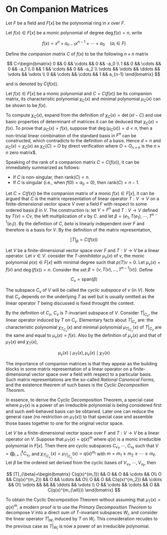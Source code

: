 # On Companion Matrices

Let $F$ be a field and $F[x]$ be the polynomial ring in $x$ over $F$.

Let $f(x)\in F[x]$ be a _monic_ polynomial of degree $\deg{f(x)}=n$, write

$$f(x)=x^n+a_{n-1}x^{n-1}+\cdots+a_0\quad (a_i\in F)$$

Define the _companion matrix_ $C$ of $f(x)$ to be the following $n\times n$ matrix

$$
C=\begin{bmatrix}
0 && 0 && \cdots && 0 && -a_0 \\
1 && 0 &&  \cdots && 0 && -a_1 \\
0 && 1 && \cdots && 0 && -a_2 \\
\vdots && \vdots && \ddots && \vdots && \vdots \\
0 && \cdots && \cdots && 1 && a_{n-1}
\end{bmatrix}
$$

and is denoted by $C(f(x))$.

Let $f(x)\in F[x]$ be a monic polynomial and $C=C(f(x))$ be its companion matrix, its characteristic polynomial $\chi_C(x)$ and minimal polynomial $\mu_C(x)$ can be shown to be $f(x)$.

To compute $\chi_C(x)$, expand from the definition of $\chi_C(x)=\det(xI - C)$ and use basic properties of determinant of matrices it can be deduced that $\chi_C(x)=f(x)$. To prove that $\mu_C(x) = f(x)$, suppose that $\deg(\mu_C(x)) = d < n$, then a non-trivial linear combination of the standard basis in $F^n$ can be constructed, which contradicts to the definition of a basis. Hence $d=n$ and $\mu_C(x) = \chi_C(x)$ as $\chi_C(C) = O$ by direct verification where $O = O_{n\times n}$ is the $n\times n$ zero matrix$.

Speaking of the rank of a companion matrix $C=C(f(x))$, it can be immediately summarized as follows:

- If $C$ is non-singular, then $\text{rank}(C) = n$.
- If $C$ is singular (i.e., when $f(0) = a_0 = 0$), then $\text{rank}(C) = n-1$.

Let $C = C(f(x))$ be the companion matrix of a monic $f(x)\in F[x]$, it can be argued that $C$ is the matrix representation of linear operator $T: V \to V$ on a finite-dimensional vector space $V$ over a field $F$ with respect to some ordered basis $\beta$ in $V$. The construction is: let $V=F^n$ and $T:V\to V$ defined by $T(v)=Cv$, the left multiplication of $v$ by $C$. and let $\beta=\{e_1, T(e_1), \cdots, T^{n-1}(e_1)\}$. By the definition of $C$, $beta$ is linearly independent over $F$ and therefore is a basis for $V$. By the definition of the matrix representation,

$$[T]_{\beta} = C(f(x))$$

Let $V$ be a finite-dimensional vector space over $F$ and $T:V\to V$ be a linear operator. Let $v\in V$. consider the $T$-_annihilator_ $\mu_v(x)$ of $v$, the monic polynomial $p(x)\in F[x]$ with minimal degree such that $p(T)v=0$. Let $\mu_v(x) = f(x)$ and $\deg(f(x)) = n$. Consider the set $\beta=\{v, T(v),\ldots,T^{n-1}(v)\}$. Define

$$C_v = \text{span}(\beta)$$

The subspace $C_v$ of $V$ will be called the _cyclic subspace_ of $v$ (in $V$). Note that $C_v$ depends on the underlying $T$ as well but is usually omitted as the linear operator $T$ being discussed is fixed throught the context.

By the definition of $C_v$, $C_v$ is $T$-invariant subspace of $V$. Consider $T|_{C_v}$, the linear operator induced by $T$ on $C_v$. Elementary facts about $T|_{C_v}$ are: the characteristic polynomial $\chi_{T_{C_v}}(x)$ and minimal polynomial $\mu_{T|_{C_v}}(x)$ of $T|_{C_v}$ are the same and equal to $\mu_v(x) = f(x)$. Also by the definition of $\mu_v(x)$ and that of $\mu_T(x)$ and $\chi_T(x)$,

$$\mu_v(x)\mid \mu_T(x), \mu_v(x)\mid \chi_T(x)$$

The importance of companion matrices is that they appear as the building blocks in some matrix representation of a linear operator on a finite-dimensional vector space over a field with respect to a particular basis. Such matrix representations are the so-called _Rational Canonical Forms_, and the existence theorem of such bases is the _Cyclic Decomposition Theorem_.

In essence, to derive the Cyclic Decomposition Theorem, a special case where $\mu_T(x)$ is a power of an irreducible polynomial is being considered first and such well-behaved basis can be obtained. Later one can reduce the general case (no restriction on $\mu_T(x)$) to that special case and assemble those bases together to one for the original vector space.

Let $V$ be a finite-dimensional vector space over F and $T:V \to V$ be a linear operator on $V$. Suppose that $\mu_T(x) = q(x)^m$ where $q(x)$ is a monic irreducible polynomial in $F[x]$. Then there are cyclic subspaces $C_{v_1}, \cdots, C_{v_{\ell}}$ such that $V=\bigoplus_{i=1}^{\ell}{C_{v_i}}$, and $\chi_{T|_{C_{v_i}}}(x) = \mu_{T|_{C_{v_i}}}(x) = q(x)^{m_{i}}$ with $m = m_1 \ge m_2 \ge \cdots \ge m_{\ell}$. Let $\beta$ be the ordered set derived from the cyclic bases of $V_{v_1}, \cdots, V_{v_{\ell}}$, then

$$
[T]_{\beta}=\begin{bmatrix}
C(q(x)^{m_1}) && O &&  O && \cdots && O\\
O && C(q(x)^{m_2}) &&  O && \cdots && O\\
O && O && C(q(x)^{m_2}) && \cdots && O\\
\vdots &&   && && \ddots && \vdots \\
O && \cdots && \cdots && O && C(q(x)^{m_{\ell}})
\end{bmatrix}
$$

To obtain the Cyclic Decomposition Theorem without assuming that $\mu_T(x) = q(x)^m$, a modern proof is to use the _Primary Decomposition Theorem_ to decompose $V$ into a direct sum of $T$-invariant subspaces $W_i$, and consider the linear operator $T|_{W_i}$ induced by $T$ on $W_i$. This consideration recudes to the previous case as $T|_{W_i}$ is now a power of an irreducible polynomial.
